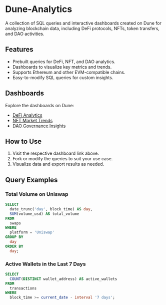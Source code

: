 # Dune-Analytics
A collection of SQL queries and interactive dashboards created on Dune for analyzing blockchain data, including DeFi protocols, NFTs, token transfers, and DAO activities.

## Features  
- Prebuilt queries for DeFi, NFT, and DAO analytics.  
- Dashboards to visualize key metrics and trends.  
- Supports Ethereum and other EVM-compatible chains.  
- Easy-to-modify SQL queries for custom insights.  

## Dashboards  
Explore the dashboards on Dune:  
- [DeFi Analytics](https://dune.com/yourusername/defi-dashboard)  
- [NFT Market Trends](https://dune.com/yourusername/nft-dashboard)  
- [DAO Governance Insights](https://dune.com/yourusername/dao-dashboard)  

## How to Use  
1. Visit the respective dashboard link above.  
2. Fork or modify the queries to suit your use case.  
3. Visualize data and export results as needed.  

## Query Examples  
### Total Volume on Uniswap  
```sql  
SELECT  
  date_trunc('day', block_time) AS day,  
  SUM(volume_usd) AS total_volume  
FROM  
  swaps  
WHERE  
  platform = 'Uniswap'  
GROUP BY  
  day  
ORDER BY  
  day;
```

### Active Wallets in the Last 7 Days
```sql
SELECT  
  COUNT(DISTINCT wallet_address) AS active_wallets  
FROM  
  transactions  
WHERE  
  block_time >= current_date - interval '7 days';
```

